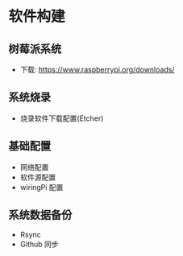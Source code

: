 # 软件构建
## 树莓派系统
* 下载:  https://www.raspberrypi.org/downloads/
## 系统烧录
* 烧录软件下载配置(Etcher)
## 基础配置
* 网络配置
* 软件源配置
* wiringPi 配置
## 系统数据备份
* Rsync
* Github 同步
